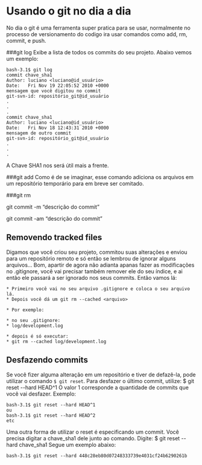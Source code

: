 # Usando o git no dia a dia

No dia o git é uma ferramenta super pratica para se usar, normalmente no processo de versionamento do codigo ira usar comandos como add, rm, commit, e push.

###git log
Exibe a lista de todos os commits do seu projeto. Abaixo vemos um exemplo:

    bash-3.1$ git log
    commit chave_sha1
    Author: luciano <luciano@id_usuário>
    Date:   Fri Nov 19 22:05:52 2010 +0000
    mensagem que você digitou no commit
    git-svn-id: repositório_git@id_usuário
    .
    .
    .
    commit chave_sha1
    Author: luciano <luciano@id_usuário>
    Date:   Fri Nov 18 12:43:31 2010 +0000
    mensagem de outro commit
    git-svn-id: repositório_git@id_usuário
    .
    .
    .

A Chave SHA1 nos será útil mais a frente.

###git add
Como é de se imaginar, esse comando adiciona os arquivos em um repositório temporário para em breve ser comitado.

###git rm

git commit -m “descrição do commit”

git commit -am “descrição do commit”

## Removendo tracked files

Digamos que você criou seu projeto, commitou suas alterações e enviou para um repositório remoto e só então se lembrou de 
ignorar alguns arquivos... Bom, apartir de agora não adianta apanas fazer as modificações no .gitignore, você vai precisar também 
remover ele do seu índice, e ai então ele passará a ser ignorado nos seus commits. Então vamos lá:

    * Primeiro você vai no seu arquivo .gitignore e coloca o seu arquivo lá.
    * Depois você dá um git rm --cached <arquivo>

    * Por exemplo:

    * no seu .gitignore:
    * log/development.log

    * depois é só executar:
    * git rm --cached log/development.log

## Desfazendo commits

Se você fizer alguma alteração em um repositório e tiver de defazê-la, pode utilizar o comando <code>$ git reset</code>.
Para desfazer o último commit, utilize:
    $ git reset --hard HEAD^1
O valor 1 corresponde a quantidade de commits que você vai desfazer. Exemplo:

    bash-3.1$ git reset --hard HEAD^1
    ou
    bash-3.1$ git reset --hard HEAD^2
    etc

Uma outra forma de utilizar o reset é especificando um commit. Você precisa digitar a chave_sha1 dele junto ao comando.
Digite:
    $ git reset --hard chave_sha1
Segue um exemplo abaixo:

    bash-3.1$ git reset --hard 448c28eb80d07248333739e4031cf24b6290261b

